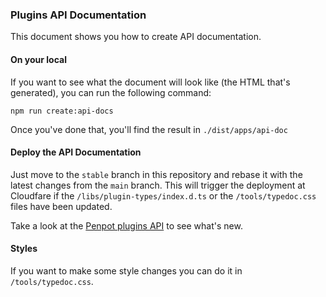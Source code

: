 ### Plugins API Documentation

This document shows you how to create API documentation.

#### On your local

If you want to see what the document will look like (the HTML that's generated), you can run the following command:

```shell
npm run create:api-docs
```

Once you've done that, you'll find the result in `./dist/apps/api-doc`

#### Deploy the API Documentation

Just move to the `stable` branch in this repository and rebase it with the latest changes from the `main` branch. This will trigger the deployment at Cloudfare if the `/libs/plugin-types/index.d.ts` or the `/tools/typedoc.css` files have been updated.

Take a look at the [Penpot plugins API](https://penpot-plugins-api-doc.pages.dev/) to see what's new.

#### Styles

If you want to make some style changes you can do it in `/tools/typedoc.css`.